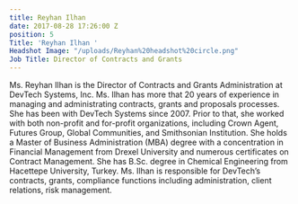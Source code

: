 ```yaml
---
title: Reyhan Ilhan
date: 2017-08-28 17:26:00 Z
position: 5
Title: 'Reyhan Ilhan '
Headshot Image: "/uploads/Reyhan%20headshot%20circle.png"
Job Title: Director of Contracts and Grants
---
```


Ms. Reyhan Ilhan is the Director of Contracts and Grants Administration at DevTech Systems, Inc. Ms. Ilhan has more that 20 years of experience in managing and administrating contracts, grants and proposals processes. She has been with DevTech Systems since 2007.  Prior to that, she worked with both non-profit and for-profit organizations, including Crown Agent, Futures Group, Global Communities, and Smithsonian Institution.  She  holds a Master of Business Administration (MBA) degree with a concentration in Financial Management  from Drexel University and numerous certificates on Contract Management. She has B.Sc. degree in Chemical Engineering from Hacettepe University, Turkey.   Ms. Ilhan is responsible for DevTech’s contracts, grants, compliance functions including administration, client relations, risk management.